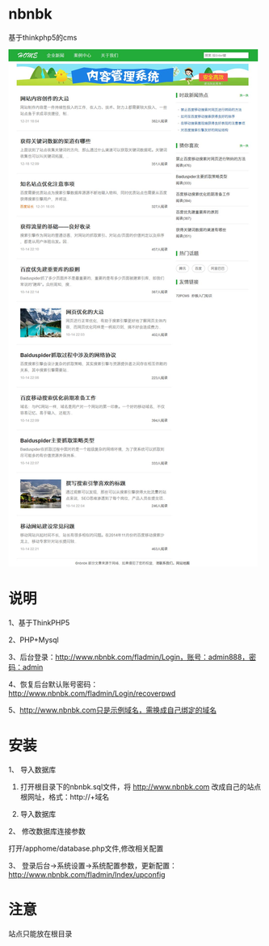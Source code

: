 # nbnbk
基于thinkphp5的cms

![alt text](/public/images/screenshots.jpg "网站截图")

# 说明

1、基于ThinkPHP5

2、PHP+Mysql

3、后台登录：http://www.nbnbk.com/fladmin/Login，账号：admin888，密码：admin

4、恢复后台默认账号密码：http://www.nbnbk.com/fladmin/Login/recoverpwd

5、http://www.nbnbk.com只是示例域名，需换成自己绑定的域名

# 安装

1、 导入数据库

1) 打开根目录下的nbnbk.sql文件，将 http://www.nbnbk.com 改成自己的站点根网址，格式：http://+域名

2) 导入数据库

2、 修改数据库连接参数

打开/apphome/database.php文件,修改相关配置

3、 登录后台->系统设置->系统配置参数，更新配置：http://www.nbnbk.com/fladmin/Index/upconfig


# 注意

站点只能放在根目录
